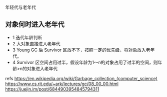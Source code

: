 年轻代与老年代

## 对象何时进入老年代 

* 1 迭代年龄判断
* 2 大对象直接进入老年代
* 3 Young GC 后 Survivor 区放不下，按照一定的优先级，将对象放入老年代。
* 4 Survivor 区空间占用过半，假设年龄为1～n的对象占用了过半的空间，则年龄>n的对象进入老年代






refs
https://en.wikipedia.org/wiki/Garbage_collection_(computer_science)
https://www.cs.rit.edu/~ark/lectures/gc/08_00_00.html
https://juejin.im/post/6844903954845794311
